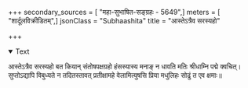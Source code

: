 +++
secondary_sources = [ "महा-सुभाषित-सङ्ग्रहः - 5649",]
meters = [ "शार्दूलविक्रीडितम्",]
jsonClass = "Subhaashita"
title = "आस्तेऽत्रैव सरस्यहो"

+++

<details open><summary>Text</summary>

आस्तेऽत्रैव सरस्यहो बत कियान् संतोषपक्षग्रहो हंसस्यास्य मनाङ् न धावति मतिः श्रीधाम्नि पद्मे क्वचित्।  
सुप्तोऽद्यापि विबुध्यते न तदितस्तावत् प्रतीक्षामहे वेलामित्युषसि प्रिया मधुलिहः सोढुं त एव क्षमाः॥
</details>
